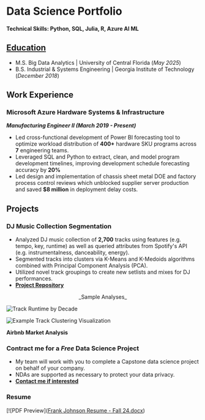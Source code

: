 
# Data Science Portfolio 

#### Technical Skills: Python, SQL, Julia, R, Azure AI ML  

## <ins> Education </ins>
- M.S. Big Data Analytics | University of Central Florida (_May 2025_)
- B.S. Industrial & Systems Engineering | Georgia Institute of Technology (_December 2018_)

## Work Experience  

### Microsoft Azure Hardware Systems & Infrastructure  
**_Manufacturing Engineer II (March 2019 - Present)_**
- Led cross-functional development of Power BI forecasting tool to optimize workload distribution of **400+** hardware SKU programs across **7** engineering teams.
- Leveraged SQL and Python to extract, clean, and model program development timelines, improving development schedule forecasting accuracy by **20%** 
- Led design and implementation of chassis sheet metal DOE and factory process control reviews which unblocked supplier server production and saved **$8 million** in deployment delay costs. 

## Projects 
### DJ Music Collection Segmentation 
- Analyzed DJ music collection of **2,700** tracks using features (e.g. tempo, key, runtime) as well as queried attributes from Spotify's API  (e.g. instrumentalness, danceability, energy).
- Segmented tracks into clusters via K-Means and K-Medoids algorithms combined with Principal Component Analysis (PCA).
- Utilized novel track groupings to create new setlists and mixes for DJ performances.
- **[Project Repository](https://github.com/theafronautz/Music_Library_Clustering/tree/main)**

<p align="center">
    _Sample Analyses_
</p>

![Track Runtime by Decade](https://github.com/the-afronautz/DS_portfolio/blob/main/assets/img/runtime%20by%20decade.png?raw=true)

![Example Track Clustering Visualization](https://github.com/the-afronautz/DS_portfolio/blob/main/assets/img/kmedoids%20clusters.png?raw=true)
	

**Airbnb Market Analysis** 

### Contract me for a _Free_ Data Science Project  
- My team will work with you to complete a Capstone data science project on behalf of your company.
- NDAs are supported as necessary to protect your data privacy.  
- **[Contact me if interested](mailto:fjohnson199517@outlook.com)**

### Resume
[![PDF Preview]([Frank Johnson Resume - Fall 24.docx](https://github.com/the-afronautz/DS_portfolio/blob/main/%5BDRAFT%5D%20Frank%20Johnson%20Resume%20-%20Fall%2024.pdf))
